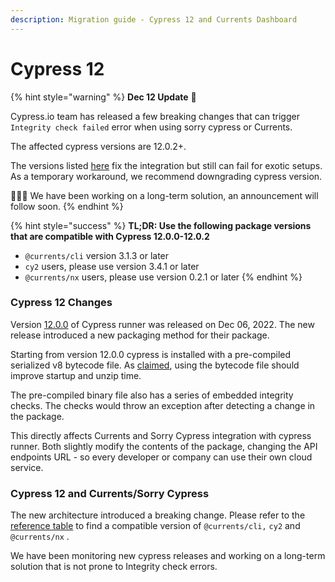 ```yaml
---
description: Migration guide - Cypress 12 and Currents Dashboard
---
```


# Cypress 12

{% hint style="warning" %}
**Dec 12 Update**  **🚧**

Cypress.io team has released a few breaking changes that can trigger `Integrity check failed` error when using sorry cypress or Currents.

The affected cypress versions are 12.0.2+.&#x20;

The versions listed [here](./) fix the integration but still can fail for exotic setups. As a temporary workaround, we recommend downgrading cypress version.



👷🏽‍♀️ We have been working on a long-term solution, an announcement will follow soon.
{% endhint %}

{% hint style="success" %}
**TL;DR:  Use the following package versions that are compatible with Cypress 12.0.0-12.0.2**

* &#x20;`@currents/cli`  version 3.1.3 or later
* `cy2` users, please use version 3.4.1 or later
* `@currents/nx` users, please use version 0.2.1 or later
{% endhint %}

### Cypress 12 Changes

Version [12.0.0](https://www.cypress.io/blog/2022/12/06/announcing-cypress-12/) of Cypress runner was released on Dec 06, 2022. The new release introduced a new packaging method for their package.

Starting from version 12.0.0 cypress is installed with a pre-compiled serialized v8 bytecode file. As [claimed](https://github.com/cypress-io/cypress/pull/24909), using the bytecode file should improve startup and unzip time.&#x20;

The pre-compiled binary file also has a series of embedded integrity checks. The checks would throw an exception after detecting a change in the package.&#x20;

This directly affects Currents and Sorry Cypress integration with cypress runner. Both slightly modify the contents of the package, changing the API endpoints URL - so every developer or company can use their own cloud service.

### Cypress 12 and Currents/Sorry Cypress

The new architecture introduced a breaking change. Please refer to the [reference table](./) to find a compatible version  of `@currents/cli,` `cy2` and `@currents/nx` .

We have been monitoring new cypress releases and working on a long-term solution that is not prone to Integrity check errors.

